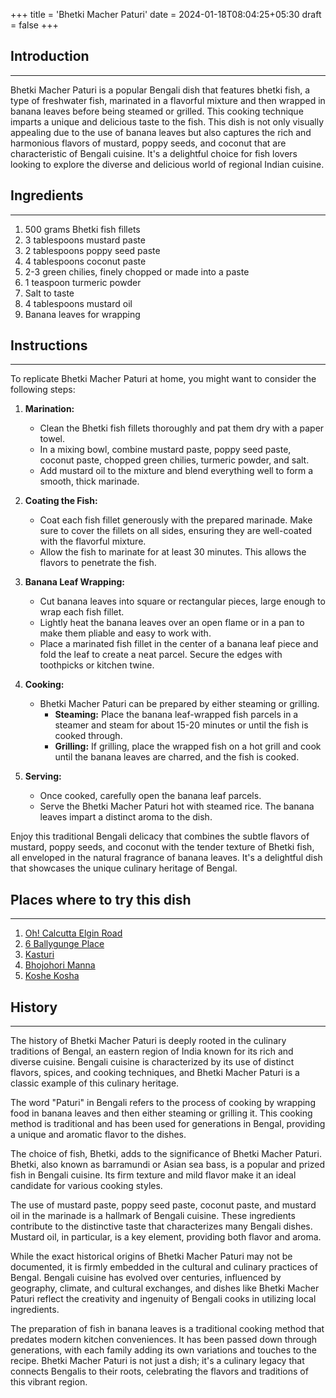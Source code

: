 +++
title = 'Bhetki Macher Paturi'
date = 2024-01-18T08:04:25+05:30
draft = false
+++

## Introduction

---

Bhetki Macher Paturi is a popular Bengali dish that features bhetki fish, a type of freshwater fish, marinated in a flavorful mixture and then wrapped in banana leaves before being steamed or grilled. This cooking technique imparts a unique and delicious taste to the fish. This dish is not only visually appealing due to the use of banana leaves but also captures the rich and harmonious flavors of mustard, poppy seeds, and coconut that are characteristic of Bengali cuisine. It's a delightful choice for fish lovers looking to explore the diverse and delicious world of regional Indian cuisine.

## Ingredients

---

1. 500 grams Bhetki fish fillets
2. 3 tablespoons mustard paste
3. 2 tablespoons poppy seed paste
4. 4 tablespoons coconut paste
5. 2-3 green chilies, finely chopped or made into a paste
6. 1 teaspoon turmeric powder
7. Salt to taste
8. 4 tablespoons mustard oil
9. Banana leaves for wrapping

## Instructions

---

To replicate Bhetki Macher Paturi at home, you might want to consider the following steps:

1. **Marination:**

   - Clean the Bhetki fish fillets thoroughly and pat them dry with a paper towel.
   - In a mixing bowl, combine mustard paste, poppy seed paste, coconut paste, chopped green chilies, turmeric powder, and salt.
   - Add mustard oil to the mixture and blend everything well to form a smooth, thick marinade.

2. **Coating the Fish:**

   - Coat each fish fillet generously with the prepared marinade. Make sure to cover the fillets on all sides, ensuring they are well-coated with the flavorful mixture.
   - Allow the fish to marinate for at least 30 minutes. This allows the flavors to penetrate the fish.

3. **Banana Leaf Wrapping:**

   - Cut banana leaves into square or rectangular pieces, large enough to wrap each fish fillet.
   - Lightly heat the banana leaves over an open flame or in a pan to make them pliable and easy to work with.
   - Place a marinated fish fillet in the center of a banana leaf piece and fold the leaf to create a neat parcel. Secure the edges with toothpicks or kitchen twine.

4. **Cooking:**

   - Bhetki Macher Paturi can be prepared by either steaming or grilling.
     - **Steaming:** Place the banana leaf-wrapped fish parcels in a steamer and steam for about 15-20 minutes or until the fish is cooked through.
     - **Grilling:** If grilling, place the wrapped fish on a hot grill and cook until the banana leaves are charred, and the fish is cooked.

5. **Serving:**

   - Once cooked, carefully open the banana leaf parcels.
   - Serve the Bhetki Macher Paturi hot with steamed rice. The banana leaves impart a distinct aroma to the dish.

Enjoy this traditional Bengali delicacy that combines the subtle flavors of mustard, poppy seeds, and coconut with the tender texture of Bhetki fish, all enveloped in the natural fragrance of banana leaves. It's a delightful dish that showcases the unique culinary heritage of Bengal.

## Places where to try this dish

---

1. [Oh! Calcutta Elgin Road](https://maps.app.goo.gl/M6ky7vSSNZSY45to8)
2. [6 Ballygunge Place](https://maps.app.goo.gl/Y3YqagaTTHaV2G3L6)
3. [Kasturi](https://maps.app.goo.gl/Gye4S2HAeB4YZ8cP9)
4. [Bhojohori Manna](https://maps.app.goo.gl/14BaWixN25PGZ7t69)
5. [Koshe Kosha](https://maps.app.goo.gl/suq6DEYS5sEWpxQt5)

## History

---

The history of Bhetki Macher Paturi is deeply rooted in the culinary traditions of Bengal, an eastern region of India known for its rich and diverse cuisine. Bengali cuisine is characterized by its use of distinct flavors, spices, and cooking techniques, and Bhetki Macher Paturi is a classic example of this culinary heritage.

The word "Paturi" in Bengali refers to the process of cooking by wrapping food in banana leaves and then either steaming or grilling it. This cooking method is traditional and has been used for generations in Bengal, providing a unique and aromatic flavor to the dishes.

The choice of fish, Bhetki, adds to the significance of Bhetki Macher Paturi. Bhetki, also known as barramundi or Asian sea bass, is a popular and prized fish in Bengali cuisine. Its firm texture and mild flavor make it an ideal candidate for various cooking styles.

The use of mustard paste, poppy seed paste, coconut paste, and mustard oil in the marinade is a hallmark of Bengali cuisine. These ingredients contribute to the distinctive taste that characterizes many Bengali dishes. Mustard oil, in particular, is a key element, providing both flavor and aroma.

While the exact historical origins of Bhetki Macher Paturi may not be documented, it is firmly embedded in the cultural and culinary practices of Bengal. Bengali cuisine has evolved over centuries, influenced by geography, climate, and cultural exchanges, and dishes like Bhetki Macher Paturi reflect the creativity and ingenuity of Bengali cooks in utilizing local ingredients.

The preparation of fish in banana leaves is a traditional cooking method that predates modern kitchen conveniences. It has been passed down through generations, with each family adding its own variations and touches to the recipe. Bhetki Macher Paturi is not just a dish; it's a culinary legacy that connects Bengalis to their roots, celebrating the flavors and traditions of this vibrant region.
